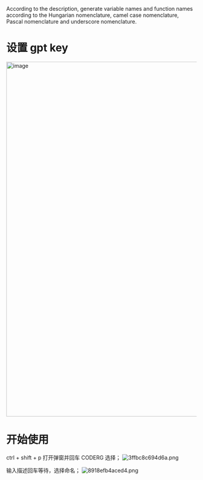 
According to the description, generate variable names and function names according to the Hungarian nomenclature, camel case nomenclature, Pascal nomenclature and underscore nomenclature.

# 设置 gpt key

<img width="939" alt="image" src="https://github.com/WtecHtec/gpt-code-name/assets/42227405/ab3dbe5b-bee4-4fb4-a339-97a77902104d">


# 开始使用

ctrl + shift + p 打开弹窗并回车 CODERG 选择；
![3ffbc8c694d6a.png](https://s1.locimg.com/2023/07/24/3ffbc8c694d6a.png)



输入描述回车等待，选择命名；
![8918efb4aced4.png](https://s1.locimg.com/2023/07/24/8918efb4aced4.png)



